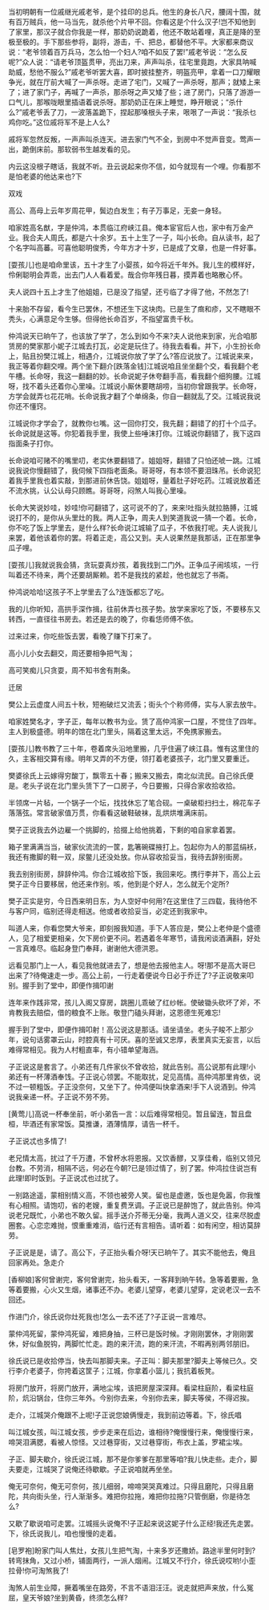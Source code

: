 <!-- { "loadSidebar": true } -->
当初明朝有一位戚继光戚老爷，是个挂印的总兵。他生的身长八尺，腰阔十围，就有百万贼兵，他一马当先，就杀他个片甲不回。你看这是个什么汉子!岂不知他到了家里，那汉子就合你我是一样，那奶奶说跪着，他还不敢站着哩，真正是降的至极至极的。手下那些参将，副将，游击，千、把总，都替他不平。大家都来商议说：“老爷领着百万兵马，怎么怕一个妇人?咱不如反了罢!”戚老爷说：“怎么反呢?”众人说：“请老爷顶盔贯甲，亮出刀来，声声叫杀，往宅里竟跑，大家具呐喊助威，愁他不服么?”戚老爷听罢大喜，即时披挂整齐，明盔亮甲，拿着一口刀耀眼争光，就在厅前大喊了一声杀呀。走进了宅门，又喊了一声杀呀，那声；就矮上来了；进了家门子，再喊了一声杀，那杀呀之声又矮了些；进了房门，只落了游游一口气儿，那喉咙眼里插语着说杀呀。那奶奶正在床上睡觉，睁开眼说；“杀什么?”戚老爷丢了刀，一波落盖跪下，捏起那嗓根头子来，哏哏了一声说：“我杀乜鸡你吃。”这位戚将军不是上人么?

戚将军忽然反叛，一声声叫杀连天。进去家门气不全，到房中不觉声音变。莺声一出，跪倒床前。那软弱书生越发看的见。

内云这没根子瞎话，我就不听。丑云说起来你不信，如今就现有一个哩。你看那不是怕老婆的他达来也?下

双戏

高公、高母上云年岁周花甲，鬓边白发生；有子万事足，无妾一身轻。

咱家姓高名猷，字是仲鸿，本贯临江府峡江县。俺本宦官后人也，家中有万金产业。我合夫人周氏，都是六十余岁。五十上生了一子，叫小长命。自从读书，起了个名字叫高蕃。可喜他聪明俊秀，今年方才十岁，已是成了文章，也是一件好事。

[耍孩儿]也是咱命里该，五十才生了小婴孩，如今将近千年外。我儿生的模样好，伶俐聪明会弄乖，出去门人人看着爱。哉合你年残日暮，摸弄着也略散心怀。

夫人说四十五上才生了他姐姐，已是没了指望，还亏临了才得了他，不然怎了!

十来胎不存留，看今生已罢休，不想还生下这块肉。已是生了癍和疹，又不瞎眼不秃头，心满意足今生够。但得他长命百岁，不指望富贵千秋。

仲鸿说天已晌午了，也该放了学了，怎么到如今不来?夫人说他来到家，光合咱那赁房的樊家那小妮子江城去打瓦，必定是玩住了。待我去看看。并下，小生扮长命上，贴且扮樊江城上，相遇介，江城说你放了学了么?答应说放了。江城说来来，我正等着你翻交哩。两个坐下翻介[跌落金钱]江城说咱且坐坐翻个交，看我翻个老午槽。长命呀，我这一翻翻的妙。长命说妮子休夸翻手高，看我翻个细狗腰。江城呀，找不着头还着你心里噪。江城说小厮休要瞎胡唠，当初你曾跟我学。长命呀，方学会就弄乜花花哨。长命说我才翻了个单绵条，你自一翻就乱了交。江城说我说你还不懂窍。

江城说你才学会了，就教你乜嘴。这一回你打交，我先翻；翻错了的打十个瓜子。长命说就是这等。你犯着我手里，我使上些唾沫打你。江城说你翻错了，我下这四指面条子打你。

长命说咱可赌不的嘴里叨，老实休要翻错了。姐姐呀，翻错了只怕还唬一跳。江城说我说你慢翻错了，我伺候下四指老面条。哥哥呀，有本领不要泪珠吊。长命说犯着我手里我也着实敲，到那进前休告饶。姐姐呀，量着肚子好吃药。江城说放着还不流水挑，认公认母只顾瞧。哥哥呀，闷煞人叫我心里噪。

长命大笑说妙哇，妙哇!你可翻错了，这可说不的了，来来!吐指头就拉胳膊，江城说打不的，是你从头里灶的我。两人正争，周夫人到笑道我说一猜一个着。长命，你不吃了饭上学里去，是什么样?长命说江城输了瓜子，不依我打呢。夫人说我儿来罢，着他该着你的罢。将着正走，高公又到。夫人说果然是我那话，正在那里争瓜子哩。

[耍孩儿]我就说我会猜，贪玩耍真炒孩，着我找到二门外。正争瓜子闹垓垓，一行叫着还不待来，两个还要胡厮赖。若不是我找的紧趁，他也就忘了书斋。

仲鸿说哈哈!这孩子不上学里去了么?连饭都忘了吃。

我的儿你听知，高拱手深作揖，往前休弄乜孩子势。放学来家吃了饭，不要移东又转西，一直径往书房去。若还是去的晚了，你看恁师傅不依。

过来过来，你吃些饭去罢，看晚了赚下打来了。

高小儿小女去翻交，周还要相争把气淘；

高可笑痴儿只贪耍，周不知书舍有荆条。

迁居

樊公上云虚度人间五十秋，短袍破烂又流丢；街头个个称师傅，实与人家去放牛。

咱家姓樊名才，字子正，每年以教书为业。赁了高仲鸿家一口屋，不觉住了四年。主人到极盛德。明年的馆在北门里头，隔着这里太远，不免携家搬去。

[耍孩儿]教书教了三十年，卷着席头沿地里搬，几乎住遍了峡江县。惟有这里住的久，主客相交算有缘。明年又弄的不方便，领打着老婆孩子，北门里又要重迁。

樊婆徐氏上云嫁得穷酸丁，飘零五十春；搬来又搬去，南北似流民。自己徐氏便是。老头子说在北门里头赁下了一口房子，今日要搬，只得合家收拾收拾。

半领席一片毡，一个锅子一个坛，找找休忘了笔合砚。一桌破柜扫扫土，棉花车子落落弦。常言破家值万贯，你看看这破鞋破袜，乱烘烘堆满床前。

樊子正说我去外边雇一个挑脚的，拾掇上给他挑着，下剩的咱自家拿着罢。

箱子里满满当当，破家伙流流的一筐，匙箸碗碟掖打上。包起你为人的那蓝绢袄，我还有撒脚的鞋一双，尿鳖儿还没处放。你从容收拾妥当，我待去辞别街房。

我去别别街房，辞辞仲鸿。你合江城收拾下饭，我回来吃。携行李并下，高公上云樊子正今日要移居，他还来作别。咳，他到是个好人，怎么就无个定所?

樊子正实是穷，今日西来明日东，为人空好中何用?在这里住了三四载，我待他不与客户同，临别还得走相送。他或者收拾妥当，必定还到我家中。

叫道人来，你看您樊大爷来，即刻报我知道。手下人答应是，樊公上老仲是个盛德人，见了相爱更相亲，欠下房价更不问。若遇着冬年寒节，请我闲谈酒满斟，好处一言真难尽。临起身登门奉拜，谢谢他大德洪恩。

远看见那门上一人，看见我他就进去了，想是他去报他主人。呀!那不是高大哥巳出来了?待俺速走一步。高公上前，一行走着便说今日必于乔迁了?子正说敬来叩别。握手到了堂中，即便作揖叩谢

连年来作践非常，孩儿入阁又穿房，跳圈儿乖破了红纱帐。使破锄头砍坏了斧，不肯教我去赔偿，借的粮食不上账。敬登门磕头拜谢，这恩德生死难忘!

握手到了堂中，即便作揖叩射！高公说这是那话。请坐请坐。老头子睃不上那少年，说句话雾罩云山，时腔真有十可厌。喜的至诚又忠厚，表里真实无妄言，以后难得常相见。我为人村粗直率，有小错单望海涵。

子正说这是套言了。小弟还有几件家伙不曾收拾，就此告别。高公说那有此理!小弟还有一杯薄酒奉饯。子正说心领罢。不能取扰，足见高情。高仲鸿那里肯依，说不过一顿粗饭。子正没奈何，又坐下了。仲鸿便叫快拿酒来!手下人说酒到。仲鸿说我亲递一杯。子正说不劳不劳。

[黄莺儿]高说一杯奉坐前，听小弟告一言：以后难得常相见。暂且留连，暂且盘桓，毕酒还有家常饭。莫推谦，酒薄情厚，请告一杯千。

子正说忒也多情了!

老兄情太高，扰过了千万遭，不曾杯水将恩报。又饮香醪，又享佳肴，临别又领兄台教。不劳消，相隔不远，何必在今朝?已是领过情了，别了罢。仲鸿拉住说岂有此理!即时饭到。子正说忒也过扰了。

一别路途遥，蒙相别情义高，不领也被旁人笑。留也是虚邀，饭也是免嚣，你我惟有心相照。请饱叨，省的老嫂，重复费烹调。子正说已是醉饱了，就此告别。仲鸿说老兄既忙，小弟也不敢久留。摇手送介芥蒂无分毫，我两人道义交，往来尽脱虚圈套。心恋恋难抛，恨重重难消，临行还有言相告。请听着：如有闲空，相访莫辞劳。

子正说是是，请了。高公下，子正抬头看介呀!天已晌午了。其实不能他去，俺且回家再处。急走介

[香柳娘]客何曾谢完，客何曾谢完，抬头看天，一客拜到晌午转。急等着要搬，急等着要搬，心火又生烟，诸事还不办。老婆儿望穿，老婆儿望穿，定说老汉一去不回还。

作进门介，徐氏说你灶死我也!怎么一去不还了?子正说一言难尽。

蒙仲鸿死留，蒙仲鸿死留，难把身抽，三杯已是饭时候。才刚刚罢休，才刚刚罢休，好似鱼脱钩，两脚忙忙走。跑的来汗流，跑的来汗流，不暇再别两邻朋旧。

徐氏说已是收拾停当，快去叫那脚夫来。子正叫：脚夫那里?脚夫上等候已久。交行李介老婆子，你挎着这筐子；江城，你拿着小篮儿；我抗着板凳。

将房门放开，将房门放开，满地尘埃，该把房屋深深拜。看梁柱庭阶，看梁柱庭阶，炕沿锅台，住你三年外。今别你去来，今别你去来，脚夫等侯，不得迟挨。

走介，江城哭介俺跟不上呢!子正说您娘俩慢走，我到前边等着。下，徐氏唱

叫江城女孩，叫江城女孩，步步走来在后边，谁相待?俺慢慢行来，俺慢慢行来，啼哭泪满腮，看被人惊怪。又过巷穿街，又过巷穿街，布衣上盖，罗裙尘埃。

子正、脚夫歇介，徐氏说江城，那不是你爹爹在那里等咱?我儿快走些。走介，脚夫要走，江城哭了说俺还待歇歇。子正说咱就再坐坐。

俺无可奈何，俺无可奈何，孩儿细弱，啼啼哭哭真难过。只得且磨陀，只得且磨陀，共向街头坐，行人渐渐多。难把你拉拖，难把你拉拖?只管倒磨，你是待怎么?

又歇了歇说咱可走罢。江城摇头说俺不!子正起来说这妮子什么正经!我还先走罢。下，徐氏说我儿，咱也慢慢的走着。

[皂罗袍]盼家门叫人焦灶，女孩儿生把气淘，十来多岁还撒娇。路途半里何时到?转弯抹角，又过小桥，铺面两行，一派人烟闹。江城又不行介，徐氏说哎哟!小歪拉骨!你可淘煞我了!

淘煞人前生业障，撅着嘴坐在路旁，不言不语泪汪汪。说走就把声来放，什么冤屈，皇天爷娘?坐到黄昏，终须怎么样?

